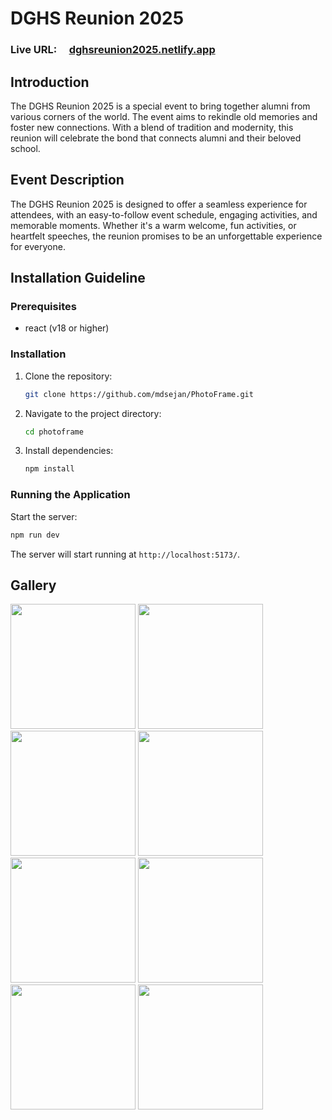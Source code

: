 # DGHS Reunion 2025

### Live URL: &nbsp; &nbsp; [dghsreunion2025.netlify.app](https://dghsreunion2025.netlify.app/)

## Introduction

The DGHS Reunion 2025 is a special event to bring together alumni from various corners of the world. The event aims to rekindle old memories and foster new connections. With a blend of tradition and modernity, this reunion will celebrate the bond that connects alumni and their beloved school.

## Event Description

The DGHS Reunion 2025 is designed to offer a seamless experience for attendees, with an easy-to-follow event schedule, engaging activities, and memorable moments. Whether it's a warm welcome, fun activities, or heartfelt speeches, the reunion promises to be an unforgettable experience for everyone.

## Installation Guideline

### Prerequisites

- react (v18 or higher)

### Installation

1. Clone the repository:

   ```bash
   git clone https://github.com/mdsejan/PhotoFrame.git
   ```

2. Navigate to the project directory:

   ```bash
   cd photoframe
   ```

3. Install dependencies:

   ```bash
   npm install
   ```

### Running the Application

Start the server:

```bash
npm run dev
```

The server will start running at `http://localhost:5173/`.

## Gallery

<p float="left">
  <img src="https://github.com/user-attachments/assets/0414a004-428b-479f-8ba9-5248870a7248" width="200" />
  <img src="https://github.com/user-attachments/assets/20532d9e-4270-4f74-b2b6-600f7451b04a" width="200" />
  <img src="https://github.com/user-attachments/assets/d30be33b-4fe7-487c-a370-450f5e0e2402" width="200" />
  <img src="https://github.com/user-attachments/assets/2aac3c59-6bd6-46fd-9331-d6da40b105c1" width="200" />
  <!-- hhh -->
  <img src="https://github.com/user-attachments/assets/0414a004-428b-479f-8ba9-5248870a7248" width="200" />
  <img src="https://github.com/user-attachments/assets/20532d9e-4270-4f74-b2b6-600f7451b04a" width="200" />
  <img src="https://github.com/user-attachments/assets/d30be33b-4fe7-487c-a370-450f5e0e2402" width="200" />
  <img src="https://github.com/user-attachments/assets/2aac3c59-6bd6-46fd-9331-d6da40b105c1" width="200" />
</p>
